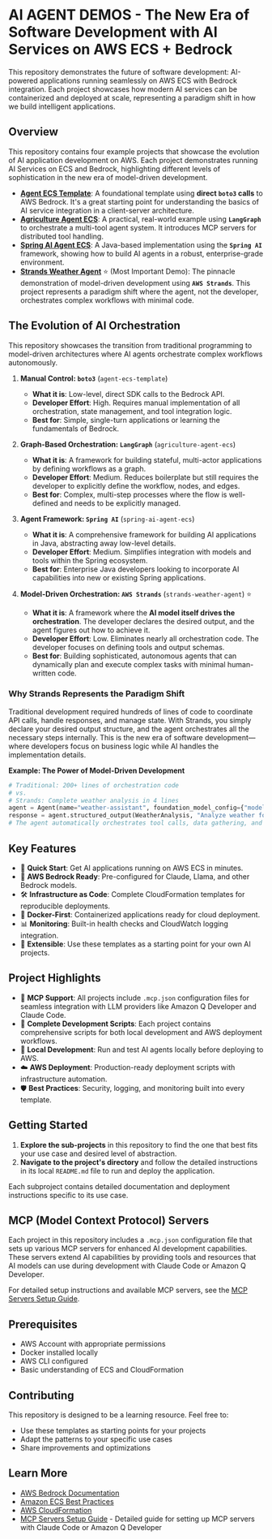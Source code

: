 # AI AGENT DEMOS - The New Era of Software Development with AI Services on AWS ECS + Bedrock

This repository demonstrates the future of software development: AI-powered applications running seamlessly on AWS ECS with Bedrock integration. Each project showcases how modern AI services can be containerized and deployed at scale, representing a paradigm shift in how we build intelligent applications.

## Overview

This repository contains four example projects that showcase the evolution of AI application development on AWS. Each project demonstrates running AI Services on ECS and Bedrock, highlighting different levels of sophistication in the new era of model-driven development.

*   **[Agent ECS Template](./agent-ecs-template)**: A foundational template using **direct `boto3` calls** to AWS Bedrock. It's a great starting point for understanding the basics of AI service integration in a client-server architecture.
*   **[Agriculture Agent ECS](./agriculture-agent-ecs)**: A practical, real-world example using **`LangGraph`** to orchestrate a multi-tool agent system. It introduces MCP servers for distributed tool handling.
*   **[Spring AI Agent ECS](./spring-ai-agent-ecs)**: A Java-based implementation using the **`Spring AI`** framework, showing how to build AI agents in a robust, enterprise-grade environment.
*   **[Strands Weather Agent](./strands-weather-agent)** ⭐ (Most Important Demo): The pinnacle demonstration of model-driven development using **`AWS Strands`**. This project represents a paradigm shift where the agent, not the developer, orchestrates complex workflows with minimal code.

## The Evolution of AI Orchestration

This repository showcases the transition from traditional programming to model-driven architectures where AI agents orchestrate complex workflows autonomously.

1.  **Manual Control: `boto3`** (`agent-ecs-template`)
    *   **What it is**: Low-level, direct SDK calls to the Bedrock API.
    *   **Developer Effort**: High. Requires manual implementation of all orchestration, state management, and tool integration logic.
    *   **Best for**: Simple, single-turn applications or learning the fundamentals of Bedrock.

2.  **Graph-Based Orchestration: `LangGraph`** (`agriculture-agent-ecs`)
    *   **What it is**: A framework for building stateful, multi-actor applications by defining workflows as a graph.
    *   **Developer Effort**: Medium. Reduces boilerplate but still requires the developer to explicitly define the workflow, nodes, and edges.
    *   **Best for**: Complex, multi-step processes where the flow is well-defined and needs to be explicitly managed.

3.  **Agent Framework: `Spring AI`** (`spring-ai-agent-ecs`)
    *   **What it is**: A comprehensive framework for building AI applications in Java, abstracting away low-level details.
    *   **Developer Effort**: Medium. Simplifies integration with models and tools within the Spring ecosystem.
    *   **Best for**: Enterprise Java developers looking to incorporate AI capabilities into new or existing Spring applications.

4.  **Model-Driven Orchestration: `AWS Strands`** (`strands-weather-agent`) ⭐
    *   **What it is**: A framework where the **AI model itself drives the orchestration**. The developer declares the desired output, and the agent figures out how to achieve it.
    *   **Developer Effort**: Low. Eliminates nearly all orchestration code. The developer focuses on defining tools and output schemas.
    *   **Best for**: Building sophisticated, autonomous agents that can dynamically plan and execute complex tasks with minimal human-written code.

### Why Strands Represents the Paradigm Shift

Traditional development required hundreds of lines of code to coordinate API calls, handle responses, and manage state. With Strands, you simply declare your desired output structure, and the agent orchestrates all the necessary steps internally. This is the new era of software development—where developers focus on business logic while AI handles the implementation details.

**Example: The Power of Model-Driven Development**
```python
# Traditional: 200+ lines of orchestration code
# vs.
# Strands: Complete weather analysis in 4 lines
agent = Agent(name="weather-assistant", foundation_model_config={"model_id": model_id})
response = agent.structured_output(WeatherAnalysis, "Analyze weather for Chicago farming")
# The agent automatically orchestrates tool calls, data gathering, and response formatting
```

## Key Features

- 🚀 **Quick Start**: Get AI applications running on AWS ECS in minutes.
- 🤖 **AWS Bedrock Ready**: Pre-configured for Claude, Llama, and other Bedrock models.
- 🛠️ **Infrastructure as Code**: Complete CloudFormation templates for reproducible deployments.
- 🐳 **Docker-First**: Containerized applications ready for cloud deployment.
- 📊 **Monitoring**: Built-in health checks and CloudWatch logging integration.
- 🔧 **Extensible**: Use these templates as a starting point for your own AI projects.

## Project Highlights

- 🔌 **MCP Support**: All projects include `.mcp.json` configuration files for seamless integration with LLM providers like Amazon Q Developer and Claude Code.
- 📜 **Complete Development Scripts**: Each project contains comprehensive scripts for both local development and AWS deployment workflows.
- 🏃 **Local Development**: Run and test AI agents locally before deploying to AWS.
- ☁️ **AWS Deployment**: Production-ready deployment scripts with infrastructure automation.
- 🛡️ **Best Practices**: Security, logging, and monitoring built into every template.

## Getting Started

1.  **Explore the sub-projects** in this repository to find the one that best fits your use case and desired level of abstraction.
2.  **Navigate to the project's directory** and follow the detailed instructions in its local `README.md` file to run and deploy the application.

Each subproject contains detailed documentation and deployment instructions specific to its use case.

## MCP (Model Context Protocol) Servers

Each project in this repository includes a `.mcp.json` configuration file that sets up various MCP servers for enhanced AI development capabilities. These servers extend AI capabilities by providing tools and resources that AI models can use during development with Claude Code or Amazon Q Developer.

For detailed setup instructions and available MCP servers, see the [MCP Servers Setup Guide](./MCP_SERVERS_SETUP.md).

## Prerequisites

- AWS Account with appropriate permissions
- Docker installed locally
- AWS CLI configured
- Basic understanding of ECS and CloudFormation

## Contributing

This repository is designed to be a learning resource. Feel free to:
- Use these templates as starting points for your projects
- Adapt the patterns to your specific use cases
- Share improvements and optimizations

## Learn More

- [AWS Bedrock Documentation](https://docs.aws.amazon.com/bedrock/)
- [Amazon ECS Best Practices](https://docs.aws.amazon.com/AmazonECS/latest/bestpracticesguide/)
- [AWS CloudFormation](https://aws.amazon.com/cloudformation/)
- [MCP Servers Setup Guide](./MCP_SERVERS_SETUP.md) - Detailed guide for setting up MCP servers with Claude Code or Amazon Q Developer

